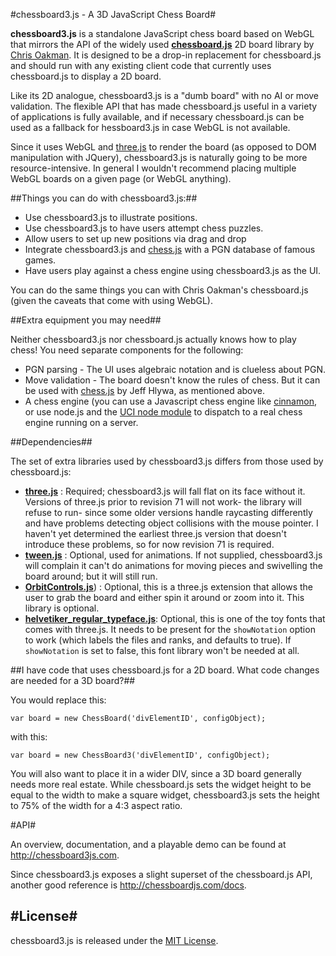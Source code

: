 #chessboard3.js - A 3D JavaScript Chess Board#

**chessboard3.js** is a standalone JavaScript chess board based on WebGL that mirrors the API of the widely used __[chessboard.js](www.chessboardjs.com)__ 2D board library by [Chris Oakman](https://github.com/oakmac/chessboardjs). It is designed to be a drop-in replacement for chessboard.js and should run with any existing client code that currently uses chessboard.js to display a 2D board.

Like its 2D analogue, chessboard3.js is a "dumb board" with no AI or move validation. The flexible API that has made chessboard.js useful in a variety of applications is fully available, and if necessary chessboard.js can be used as a fallback for hessboard3.js in case WebGL is not available.

Since it uses WebGL and [three.js](www.threejs.org) to render the board (as opposed to DOM manipulation with JQuery), chessboard3.js is naturally going to be more resource-intensive. In general I wouldn't recommend placing multiple WebGL boards on a given page (or WebGL anything).

##Things you can do with chessboard3.js:##
- Use chessboard3.js to illustrate positions.
- Use chessboard3.js to have users attempt chess puzzles.
- Allow users to set up new positions via drag and drop
- Integrate chessboard3.js and [chess.js](https://github.com/jhlywa/chess.js) with a PGN database of famous games.
- Have users play against a chess engine using chessboard3.js as the UI.

You can do the same things you can with Chris Oakman's chessboard.js (given the caveats that come with using WebGL).

##Extra equipment you may need##

Neither chessboard3.js nor chessboard.js actually knows how to play chess! You need separate components for the following:

+ PGN parsing - The UI uses algebraic notation and is clueless about PGN.
+ Move validation - The board doesn't know the rules of chess. But it can be used with [chess.js](https://github.com/jhlywa/chess.js) by Jeff Hlywa, as mentioned above.
+ A chess engine (you can use a Javascript chess engine like [cinnamon](http://cinnamonchess.altervista.org/), or use node.js and the [UCI node module](https://www.npmjs.com/package/uci) to dispatch to a real chess engine running on a server.

##Dependencies##

The set of extra libraries used by chessboard3.js differs from those used by chessboard.js:

- [**three.js**](threejs.org) : Required; chessboard3.js will fall flat on its face without it. Versions of three.js prior to revision 71 will not work- the library will refuse to run- since some older versions handle raycasting differently and have problems detecting object collisions with the mouse pointer. I haven't yet determined the earliest three.js version that doesn't introduce these problems, so for now revision 71 is required.
- [**tween.js**](http://www.createjs.com/tweenjs) : Optional, used for animations. If not supplied, chessboard3.js will complain it can't do animations for moving pieces and swivelling the board around; but it will still run. 
- [**OrbitControls.js**](https://github.com/mrdoob/three.js/tree/master/examples/js/controls)) : Optional, this is a three.js extension that allows the user to grab the board and either spin it around or zoom into it. This library is optional.
- [**helvetiker_regular_typeface.js**](https://github.com/mrdoob/three.js/tree/master/examples/fonts): Optional, this is one of the toy fonts that comes with three.js. It needs to be present for the `showNotation` option to work (which labels the files and ranks, and defaults to true). If `showNotation` is set to false, this font library won't be needed at all.

##I have code that uses chessboard.js for a 2D board. What code changes are needed for a 3D board?##

You would replace this:

```
var board = new ChessBoard('divElementID', configObject);
```

with this:

```
var board = new ChessBoard3('divElementID', configObject);
```

You will also want to place it in a wider DIV, since a 3D board generally needs more real estate. While chessboard.js sets the widget height to be equal to the width to make a square widget, chessboard3.js sets the height to 75% of the width for a 4:3 aspect ratio.


#API#

An overview, documentation, and a playable demo can be found at <http://chessboard3js.com>.

Since chessboard3.js exposes a slight superset of the chessboard.js API, another good reference is <http://chessboardjs.com/docs>.


#License#
--------------------------------------

chessboard3.js is released under the [MIT License](https://github.com/tiscione/chessboard3js/blob/master/LICENSE).